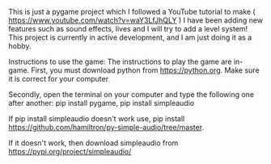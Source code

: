 This is just a pygame project which I followed a YouTube tutorial to make ( https://www.youtube.com/watch?v=waY3LfJhQLY )
I have been adding new features such as sound effects, lives and I will try to add a level system!
This project is currently in active development, and I am just doing it as a hobby.


Instructions to use the game: 
The instructions to play the game are in-game.
First, you must download python from https://python.org.
Make sure it is correct for your computer

Secondly, open the terminal on your computer and type the following one after another:
pip install pygame,
pip install simpleaudio

If pip install simpleaudio doesn't work use, pip install https://github.com/hamiltron/py-simple-audio/tree/master.

If it doesn't work, then download simpleaudio from https://pypi.org/project/simpleaudio/



